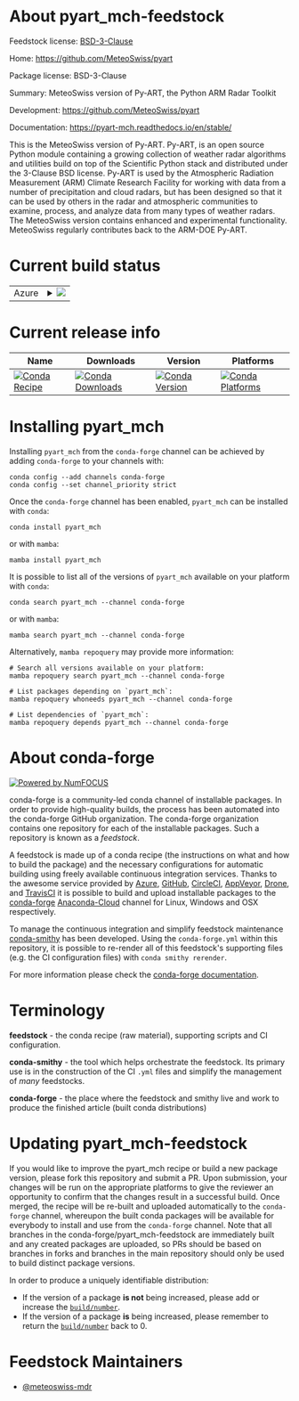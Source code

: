 About pyart_mch-feedstock
=========================

Feedstock license: [BSD-3-Clause](https://github.com/conda-forge/pyart_mch-feedstock/blob/main/LICENSE.txt)

Home: https://github.com/MeteoSwiss/pyart

Package license: BSD-3-Clause

Summary: MeteoSwiss version of Py-ART, the Python ARM Radar Toolkit

Development: https://github.com/MeteoSwiss/pyart

Documentation: https://pyart-mch.readthedocs.io/en/stable/

This is the MeteoSwiss version of Py-ART. Py-ART, is an open source Python
module containing a growing collection of weather radar algorithms
and utilities build on top of the Scientific Python stack and
distributed under the 3-Clause BSD license. Py-ART is used by the
Atmospheric Radiation Measurement (ARM) Climate Research Facility for
working with data from a number of precipitation and cloud radars, but
has been designed so that it can be used by others in the radar and
atmospheric communities to examine, process, and analyze data from many
types of weather radars. The MeteoSwiss version contains enhanced
and experimental functionality. MeteoSwiss regularly contributes back to
the ARM-DOE Py-ART.


Current build status
====================


<table>
    
  <tr>
    <td>Azure</td>
    <td>
      <details>
        <summary>
          <a href="https://dev.azure.com/conda-forge/feedstock-builds/_build/latest?definitionId=9128&branchName=main">
            <img src="https://dev.azure.com/conda-forge/feedstock-builds/_apis/build/status/pyart_mch-feedstock?branchName=main">
          </a>
        </summary>
        <table>
          <thead><tr><th>Variant</th><th>Status</th></tr></thead>
          <tbody><tr>
              <td>linux_64_python3.10.____cpython</td>
              <td>
                <a href="https://dev.azure.com/conda-forge/feedstock-builds/_build/latest?definitionId=9128&branchName=main">
                  <img src="https://dev.azure.com/conda-forge/feedstock-builds/_apis/build/status/pyart_mch-feedstock?branchName=main&jobName=linux&configuration=linux%20linux_64_python3.10.____cpython" alt="variant">
                </a>
              </td>
            </tr><tr>
              <td>linux_64_python3.8.____cpython</td>
              <td>
                <a href="https://dev.azure.com/conda-forge/feedstock-builds/_build/latest?definitionId=9128&branchName=main">
                  <img src="https://dev.azure.com/conda-forge/feedstock-builds/_apis/build/status/pyart_mch-feedstock?branchName=main&jobName=linux&configuration=linux%20linux_64_python3.8.____cpython" alt="variant">
                </a>
              </td>
            </tr><tr>
              <td>linux_64_python3.9.____cpython</td>
              <td>
                <a href="https://dev.azure.com/conda-forge/feedstock-builds/_build/latest?definitionId=9128&branchName=main">
                  <img src="https://dev.azure.com/conda-forge/feedstock-builds/_apis/build/status/pyart_mch-feedstock?branchName=main&jobName=linux&configuration=linux%20linux_64_python3.9.____cpython" alt="variant">
                </a>
              </td>
            </tr><tr>
              <td>osx_64_python3.10.____cpython</td>
              <td>
                <a href="https://dev.azure.com/conda-forge/feedstock-builds/_build/latest?definitionId=9128&branchName=main">
                  <img src="https://dev.azure.com/conda-forge/feedstock-builds/_apis/build/status/pyart_mch-feedstock?branchName=main&jobName=osx&configuration=osx%20osx_64_python3.10.____cpython" alt="variant">
                </a>
              </td>
            </tr><tr>
              <td>osx_64_python3.8.____cpython</td>
              <td>
                <a href="https://dev.azure.com/conda-forge/feedstock-builds/_build/latest?definitionId=9128&branchName=main">
                  <img src="https://dev.azure.com/conda-forge/feedstock-builds/_apis/build/status/pyart_mch-feedstock?branchName=main&jobName=osx&configuration=osx%20osx_64_python3.8.____cpython" alt="variant">
                </a>
              </td>
            </tr><tr>
              <td>osx_64_python3.9.____cpython</td>
              <td>
                <a href="https://dev.azure.com/conda-forge/feedstock-builds/_build/latest?definitionId=9128&branchName=main">
                  <img src="https://dev.azure.com/conda-forge/feedstock-builds/_apis/build/status/pyart_mch-feedstock?branchName=main&jobName=osx&configuration=osx%20osx_64_python3.9.____cpython" alt="variant">
                </a>
              </td>
            </tr><tr>
              <td>win_64_python3.10.____cpython</td>
              <td>
                <a href="https://dev.azure.com/conda-forge/feedstock-builds/_build/latest?definitionId=9128&branchName=main">
                  <img src="https://dev.azure.com/conda-forge/feedstock-builds/_apis/build/status/pyart_mch-feedstock?branchName=main&jobName=win&configuration=win%20win_64_python3.10.____cpython" alt="variant">
                </a>
              </td>
            </tr><tr>
              <td>win_64_python3.8.____cpython</td>
              <td>
                <a href="https://dev.azure.com/conda-forge/feedstock-builds/_build/latest?definitionId=9128&branchName=main">
                  <img src="https://dev.azure.com/conda-forge/feedstock-builds/_apis/build/status/pyart_mch-feedstock?branchName=main&jobName=win&configuration=win%20win_64_python3.8.____cpython" alt="variant">
                </a>
              </td>
            </tr><tr>
              <td>win_64_python3.9.____cpython</td>
              <td>
                <a href="https://dev.azure.com/conda-forge/feedstock-builds/_build/latest?definitionId=9128&branchName=main">
                  <img src="https://dev.azure.com/conda-forge/feedstock-builds/_apis/build/status/pyart_mch-feedstock?branchName=main&jobName=win&configuration=win%20win_64_python3.9.____cpython" alt="variant">
                </a>
              </td>
            </tr>
          </tbody>
        </table>
      </details>
    </td>
  </tr>
</table>

Current release info
====================

| Name | Downloads | Version | Platforms |
| --- | --- | --- | --- |
| [![Conda Recipe](https://img.shields.io/badge/recipe-pyart_mch-green.svg)](https://anaconda.org/conda-forge/pyart_mch) | [![Conda Downloads](https://img.shields.io/conda/dn/conda-forge/pyart_mch.svg)](https://anaconda.org/conda-forge/pyart_mch) | [![Conda Version](https://img.shields.io/conda/vn/conda-forge/pyart_mch.svg)](https://anaconda.org/conda-forge/pyart_mch) | [![Conda Platforms](https://img.shields.io/conda/pn/conda-forge/pyart_mch.svg)](https://anaconda.org/conda-forge/pyart_mch) |

Installing pyart_mch
====================

Installing `pyart_mch` from the `conda-forge` channel can be achieved by adding `conda-forge` to your channels with:

```
conda config --add channels conda-forge
conda config --set channel_priority strict
```

Once the `conda-forge` channel has been enabled, `pyart_mch` can be installed with `conda`:

```
conda install pyart_mch
```

or with `mamba`:

```
mamba install pyart_mch
```

It is possible to list all of the versions of `pyart_mch` available on your platform with `conda`:

```
conda search pyart_mch --channel conda-forge
```

or with `mamba`:

```
mamba search pyart_mch --channel conda-forge
```

Alternatively, `mamba repoquery` may provide more information:

```
# Search all versions available on your platform:
mamba repoquery search pyart_mch --channel conda-forge

# List packages depending on `pyart_mch`:
mamba repoquery whoneeds pyart_mch --channel conda-forge

# List dependencies of `pyart_mch`:
mamba repoquery depends pyart_mch --channel conda-forge
```


About conda-forge
=================

[![Powered by
NumFOCUS](https://img.shields.io/badge/powered%20by-NumFOCUS-orange.svg?style=flat&colorA=E1523D&colorB=007D8A)](https://numfocus.org)

conda-forge is a community-led conda channel of installable packages.
In order to provide high-quality builds, the process has been automated into the
conda-forge GitHub organization. The conda-forge organization contains one repository
for each of the installable packages. Such a repository is known as a *feedstock*.

A feedstock is made up of a conda recipe (the instructions on what and how to build
the package) and the necessary configurations for automatic building using freely
available continuous integration services. Thanks to the awesome service provided by
[Azure](https://azure.microsoft.com/en-us/services/devops/), [GitHub](https://github.com/),
[CircleCI](https://circleci.com/), [AppVeyor](https://www.appveyor.com/),
[Drone](https://cloud.drone.io/welcome), and [TravisCI](https://travis-ci.com/)
it is possible to build and upload installable packages to the
[conda-forge](https://anaconda.org/conda-forge) [Anaconda-Cloud](https://anaconda.org/)
channel for Linux, Windows and OSX respectively.

To manage the continuous integration and simplify feedstock maintenance
[conda-smithy](https://github.com/conda-forge/conda-smithy) has been developed.
Using the ``conda-forge.yml`` within this repository, it is possible to re-render all of
this feedstock's supporting files (e.g. the CI configuration files) with ``conda smithy rerender``.

For more information please check the [conda-forge documentation](https://conda-forge.org/docs/).

Terminology
===========

**feedstock** - the conda recipe (raw material), supporting scripts and CI configuration.

**conda-smithy** - the tool which helps orchestrate the feedstock.
                   Its primary use is in the construction of the CI ``.yml`` files
                   and simplify the management of *many* feedstocks.

**conda-forge** - the place where the feedstock and smithy live and work to
                  produce the finished article (built conda distributions)


Updating pyart_mch-feedstock
============================

If you would like to improve the pyart_mch recipe or build a new
package version, please fork this repository and submit a PR. Upon submission,
your changes will be run on the appropriate platforms to give the reviewer an
opportunity to confirm that the changes result in a successful build. Once
merged, the recipe will be re-built and uploaded automatically to the
`conda-forge` channel, whereupon the built conda packages will be available for
everybody to install and use from the `conda-forge` channel.
Note that all branches in the conda-forge/pyart_mch-feedstock are
immediately built and any created packages are uploaded, so PRs should be based
on branches in forks and branches in the main repository should only be used to
build distinct package versions.

In order to produce a uniquely identifiable distribution:
 * If the version of a package **is not** being increased, please add or increase
   the [``build/number``](https://docs.conda.io/projects/conda-build/en/latest/resources/define-metadata.html#build-number-and-string).
 * If the version of a package **is** being increased, please remember to return
   the [``build/number``](https://docs.conda.io/projects/conda-build/en/latest/resources/define-metadata.html#build-number-and-string)
   back to 0.

Feedstock Maintainers
=====================

* [@meteoswiss-mdr](https://github.com/meteoswiss-mdr/)

